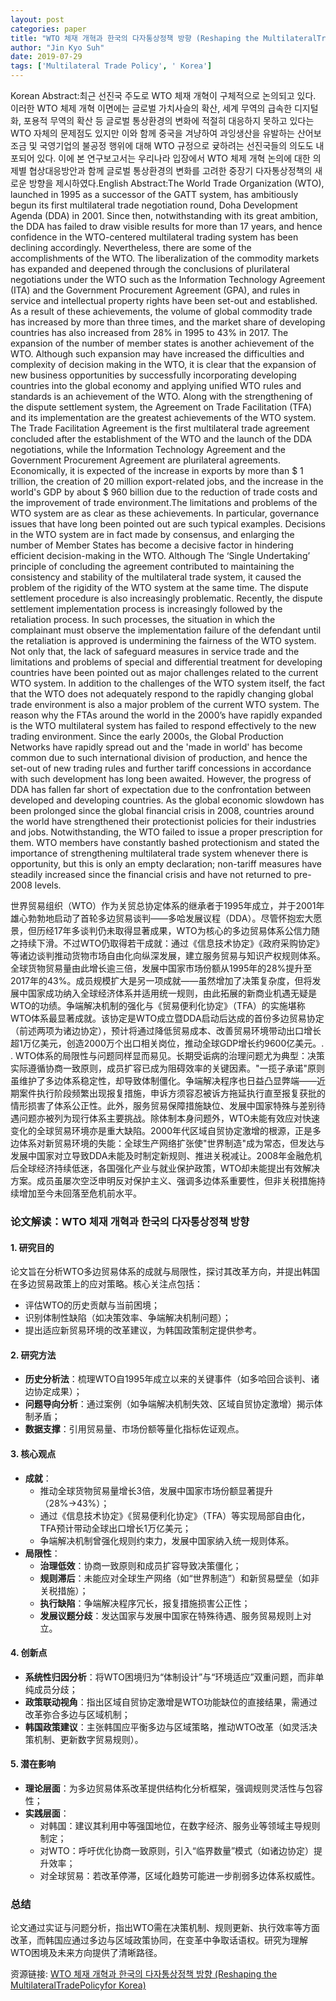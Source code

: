```yaml
---
layout: post
categories: paper
title: "WTO 체재 개혁과 한국의 다자통상정책 방향 (Reshaping the MultilateralTradePolicyfor Korea)"
author: "Jin Kyo Suh"
date: 2019-07-29
tags: ['Multilateral Trade Policy', ' Korea']
---
```


Korean Abstract:최근 선진국 주도로 WTO 체재 개혁이 구체적으로 논의되고 있다. 이러한 WTO 체제 개혁 이면에는 글로벌 가치사슬의 확산, 세계 무역의 급속한 디지털화, 포용적 무역의 확산 등 글로벌 통상환경의 변화에 적절히 대응하지 못하고 있다는 WTO 자체의 문제점도 있지만 이와 함께 중국을 겨냥하여 과잉생산을 유발하는 산어보조금 및 국영기업의 불공정 행위에 대해 WTO 규정으로 귲하려는 선진국들의 의도도 내포되어 있다. 이에 본 연구보고서는 우리나라 입장에서 WTO 체제 개혁 논의에 대한 의제별 협상대응방안과 함께 글로벌 통상환경의 변화를 고려한 중장기 다자통상정책의 새로운 방향을 제시하였다.English Abstract:The World Trade Organization (WTO), launched in 1995 as a successor of the GATT system, has ambitiously begun its first multilateral trade negotiation round, Doha Development Agenda (DDA) in 2001. Since then, notwithstanding with its great ambition, the DDA has failed to draw visible results for more than 17 years, and hence confidence in the WTO-centered multilateral trading system has been declining accordingly. Nevertheless, there are some of the accomplishments of the WTO. The liberalization of the commodity markets has expanded and deepened through the conclusions of plurilateral negotiations under the WTO such as the Information Technology Agreement (ITA) and the Government Procurement Agreement (GPA), and rules in service and intellectual property rights have been set-out and established. As a result of these achievements, the volume of global commodity trade has increased by more than three times, and the market share of developing countries has also increased from 28% in 1995 to 43% in 2017. The expansion of the number of member states is another achievement of the WTO. Although such expansion may have increased the difficulties and complexity of decision making in the WTO, it is clear that the expansion of new business opportunities by successfully incorporating developing countries into the global economy and applying unified WTO rules and standards is an achievement of the WTO. Along with the strengthening of the dispute settlement system, the Agreement on Trade Facilitation (TFA) and its implementation are the greatest achievements of the WTO system. The Trade Facilitation Agreement is the first multilateral trade agreement concluded after the establishment of the WTO and the launch of the DDA negotiations, while the Information Technology Agreement and the Government Procurement Agreement are plurilateral agreements. Economically, it is expected of the increase in exports by more than $ 1 trillion, the creation of 20 million export-related jobs, and the increase in the world's GDP by about $ 960 billion due to the reduction of trade costs and the improvement of trade environment.The limitations and problems of the WTO system are as clear as these achievements. In particular, governance issues that have long been pointed out are such typical examples. Decisions in the WTO system are in fact made by consensus, and enlarging the number of Member States has become a decisive factor in hindering efficient decision-making in the WTO. Although The ‘Single Undertaking’ principle of concluding the agreement contributed to maintaining the consistency and stability of the multilateral trade system, it caused the problem of the rigidity of the WTO system at the same time. The dispute settlement procedure is also increasingly problematic. Recently, the dispute settlement implementation process is increasingly followed by the retaliation process. In such processes, the situation in which the complainant must observe the implementation failure of the defendant until the retaliation is approved is undermining the fairness of the WTO system. Not only that, the lack of safeguard measures in service trade and the limitations and problems of special and differential treatment for developing countries have been pointed out as major challenges related to the current WTO system. In addition to the challenges of the WTO system itself, the fact that the WTO does not adequately respond to the rapidly changing global trade environment is also a major problem of the current WTO system. The reason why the FTAs around the world in the 2000’s have rapidly expanded is the WTO multilateral system has failed to respond effectively to the new trading environment. Since the early 2000s, the Global Production Networks have rapidly spread out and the 'made in world' has become common due to such international division of production, and hence the set-out of new trading rules and further tariff concessions in accordance with such development has long been awaited. However, the progress of DDA has fallen far short of expectation due to the confrontation between developed and developing countries. As the global economic slowdown has been prolonged since the global financial crisis in 2008, countries around the world have strengthened their protectionist policies for their industries and jobs. Notwithstanding, the WTO failed to issue a proper prescription for them. WTO members have constantly bashed protectionism and stated the importance of strengthening multilateral trade system whenever there is opportunity, but this is only an empty declaration; non-tariff measures have steadily increased since the financial crisis and have not returned to pre-2008 levels.

世界贸易组织（WTO）作为关贸总协定体系的继承者于1995年成立，并于2001年雄心勃勃地启动了首轮多边贸易谈判——多哈发展议程（DDA）。尽管怀抱宏大愿景，但历经17年多谈判仍未取得显著成果，WTO为核心的多边贸易体系公信力随之持续下滑。不过WTO仍取得若干成就：通过《信息技术协定》《政府采购协定》等诸边谈判推动货物市场自由化向纵深发展，建立服务贸易与知识产权规则体系。全球货物贸易量由此增长逾三倍，发展中国家市场份额从1995年的28%提升至2017年的43%。成员规模扩大是另一项成就——虽然增加了决策复杂度，但将发展中国家成功纳入全球经济体系并适用统一规则，由此拓展的新商业机遇无疑是WTO的功绩。争端解决机制的强化与《贸易便利化协定》（TFA）的实施堪称WTO体系最显著成就。该协定是WTO成立暨DDA启动后达成的首份多边贸易协定（前述两项为诸边协定），预计将通过降低贸易成本、改善贸易环境带动出口增长超1万亿美元，创造2000万个出口相关岗位，推动全球GDP增长约9600亿美元。. . WTO体系的局限性与问题同样显而易见。长期受诟病的治理问题尤为典型：决策实际遵循协商一致原则，成员扩容已成为阻碍效率的关键因素。"一揽子承诺"原则虽维护了多边体系稳定性，却导致体制僵化。争端解决程序也日益凸显弊端——近期案件执行阶段频繁出现报复措施，申诉方须容忍被诉方拖延执行直至报复获批的情形损害了体系公正性。此外，服务贸易保障措施缺位、发展中国家特殊与差别待遇问题亦被列为现行体系主要挑战。除体制本身问题外，WTO未能有效应对快速变化的全球贸易环境亦是重大缺陷。2000年代区域自贸协定激增的根源，正是多边体系对新贸易环境的失能：全球生产网络扩张使"世界制造"成为常态，但发达与发展中国家对立导致DDA未能及时制定新规则、推进关税减让。2008年金融危机后全球经济持续低迷，各国强化产业与就业保护政策，WTO却未能提出有效解决方案。成员虽屡次空泛申明反对保护主义、强调多边体系重要性，但非关税措施持续增加至今未回落至危机前水平。

### **论文解读：WTO 체재 개혁과 한국의 다자통상정책 방향**  

#### **1. 研究目的**  
论文旨在分析WTO多边贸易体系的成就与局限性，探讨其改革方向，并提出韩国在多边贸易政策上的应对策略。核心关注点包括：  
- 评估WTO的历史贡献与当前困境；  
- 识别体制性缺陷（如决策效率、争端解决机制问题）；  
- 提出适应新贸易环境的改革建议，为韩国政策制定提供参考。  

#### **2. 研究方法**  
- **历史分析法**：梳理WTO自1995年成立以来的关键事件（如多哈回合谈判、诸边协定成果）；  
- **问题导向分析**：通过案例（如争端解决机制失效、区域自贸协定激增）揭示体制矛盾；  
- **数据支撑**：引用贸易量、市场份额等量化指标佐证观点。  

#### **3. 核心观点**  
- **成就**：  
  - 推动全球货物贸易量增长3倍，发展中国家市场份额显著提升（28%→43%）；  
  - 通过《信息技术协定》《贸易便利化协定》（TFA）等实现局部自由化，TFA预计带动全球出口增长1万亿美元；  
  - 争端解决机制曾强化规则约束力，发展中国家纳入统一规则体系。  
- **局限性**：  
  - **治理低效**：协商一致原则和成员扩容导致决策僵化；  
  - **规则滞后**：未能应对全球生产网络（如“世界制造”）和新贸易壁垒（如非关税措施）；  
  - **执行缺陷**：争端解决程序冗长，报复措施损害公正性；  
  - **发展议题分歧**：发达国家与发展中国家在特殊待遇、服务贸易规则上对立。  

#### **4. 创新点**  
- **系统性归因分析**：将WTO困境归为“体制设计”与“环境适应”双重问题，而非单纯成员分歧；  
- **政策联动视角**：指出区域自贸协定激增是WTO功能缺位的直接结果，需通过改革弥合多边与区域机制；  
- **韩国政策建议**：主张韩国应平衡多边与区域策略，推动WTO改革（如灵活决策机制、更新数字贸易规则）。  

#### **5. 潜在影响**  
- **理论层面**：为多边贸易体系改革提供结构化分析框架，强调规则灵活性与包容性；  
- **实践层面**：  
  - 对韩国：建议其利用中等强国地位，在数字经济、服务业等领域主导规则制定；  
  - 对WTO：呼吁优化协商一致原则，引入“临界数量”模式（如诸边协定）提升效率；  
  - 对全球贸易：若改革停滞，区域化趋势可能进一步削弱多边体系权威性。  

### **总结**  
论文通过实证与问题分析，指出WTO需在决策机制、规则更新、执行效率等方面改革，而韩国应通过多边与区域政策协同，在变革中争取话语权。研究为理解WTO困境及未来方向提供了清晰路径。

资源链接: [WTO 체재 개혁과 한국의 다자통상정책 방향 (Reshaping the MultilateralTradePolicyfor Korea)](https://papers.ssrn.com/sol3/papers.cfm?abstract_id=3422617)
